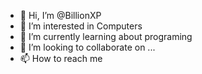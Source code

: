 - 👋 Hi, I’m @BillionXP
- 👀 I’m interested in Computers
- 🌱 I’m currently learning about programing
- 💞️ I’m looking to collaborate on ...
- 📫 How to reach me 

<!---
BillionXP/BillionXP is a ✨ special ✨ repository because its `README.md` (this file) appears on your GitHub profile.
You can click the Preview link to take a look at your changes.
--->
